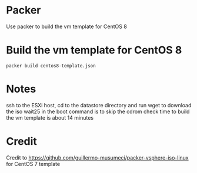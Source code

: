 # Packer
Use packer to build the vm template for CentOS 8

# Build the vm template for CentOS 8
```
packer build centos8-template.json 
```

# Notes
ssh to the ESXi host, cd to the datastore directory and run wget to download the iso
wait25 in the boot command is to skip the cdrom check
time to build the vm template is about 14 minutes

# Credit
Credit to https://github.com/guillermo-musumeci/packer-vsphere-iso-linux for CentOS 7 template

